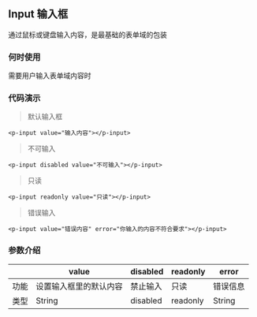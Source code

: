 ## Input 输入框 

通过鼠标或键盘输入内容，是最基础的表单域的包装

### 何时使用 

需要用户输入表单域内容时


### 代码演示 

>默认输入框


<ClientOnly>
<input-demos></input-demos>
</ClientOnly>

```vue
<p-input value="输入内容"></p-input>
```

>不可输入

<ClientOnly>
<input-demos2></input-demos2>
</ClientOnly>

```vue
<p-input disabled value="不可输入"></p-input>
```


>只读

<ClientOnly>
<input-demos3></input-demos3>
</ClientOnly>

```vue
<p-input readonly value="只读"></p-input>
```

>错误输入

<ClientOnly>
<input-demos4></input-demos4>
</ClientOnly>

```vue
<p-input value="错误内容" error="你输入的内容不符合要求"></p-input>
```


### 参数介绍

|  |  value | disabled | readonly | error |
|---|  ----  |  --- | --- | --- |
|功能| 设置输入框里的默认内容 | 禁止输入| 只读 | 错误信息 |
|类型| String | disabled| readonly | String |
